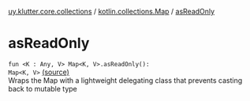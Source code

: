 [uy.klutter.core.collections](../index.md) / [kotlin.collections.Map](index.md) / [asReadOnly](.)


# asReadOnly
<code>fun <K : Any, V> Map<K, V>.asReadOnly(): Map<K, V></code> [(source)](https://github.com/kohesive/klutter/blob/master/core-jdk6/src/main/kotlin/uy/klutter/core/common/Immutable.kt#L256)<br/>
Wraps the Map with a lightweight delegating class that prevents casting back to mutable type


